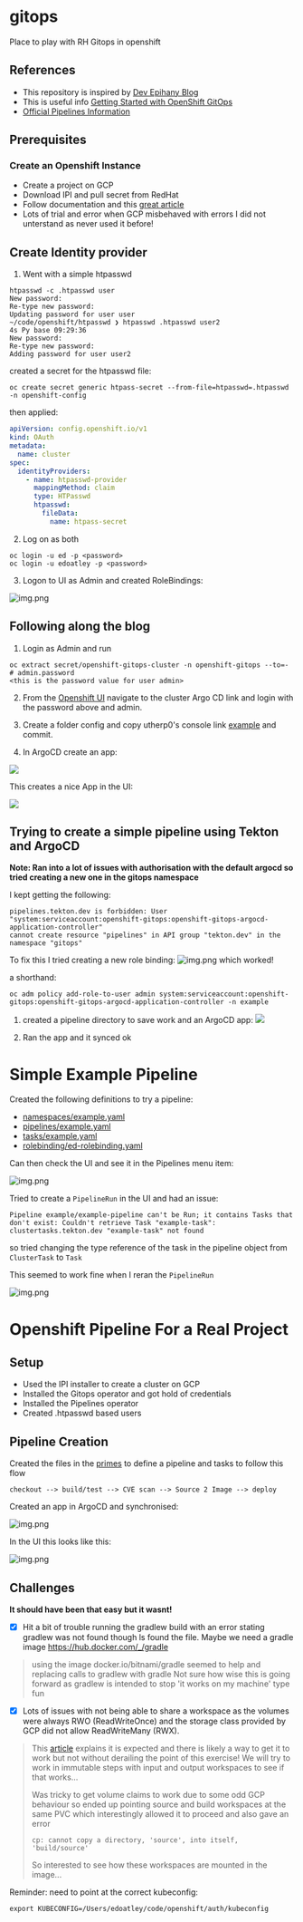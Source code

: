 # gitops
Place to play with RH Gitops in openshift

## References

- This repository is inspired by [Dev Epihany Blog](https://devepiphany.org/2021/04/27/geitting-to-grips-with-gitops/)
- This is useful info [Getting Started with OpenShift GitOps](https://github.com/siamaksade/openshift-gitops-getting-started)
- [Official Pipelines Information](https://cloud.redhat.com/learn/topics/ci-cd)

## Prerequisites

### Create an Openshift Instance

* Create a project on GCP
* Download IPI and pull secret from RedHat
* Follow documentation and this [great article](https://cloud.redhat.com/blog/ocp-4.6-install-on-gcp-cloud-the-smooth-experience)
* Lots of trial and error when GCP misbehaved with errors I did not unterstand as never used it before!

## Create Identity provider

1. Went with a simple htpasswd 

```shell
htpasswd -c .htpasswd user
New password: 
Re-type new password: 
Updating password for user user
~/code/openshift/htpasswd ❯ htpasswd .htpasswd user2                                                                                                                                                        4s Py base 09:29:36
New password: 
Re-type new password: 
Adding password for user user2
```

created a secret for the htpasswd file:

```shell
oc create secret generic htpass-secret --from-file=htpasswd=.htpasswd -n openshift-config
```

then applied:

```yaml
apiVersion: config.openshift.io/v1
kind: OAuth
metadata:
  name: cluster
spec:
  identityProviders:
    - name: htpasswd-provider
      mappingMethod: claim
      type: HTPasswd
      htpasswd:
        fileData:
          name: htpass-secret
```

2. Log on as both

```shell
oc login -u ed -p <password>
oc login -u edoatley -p <password>
```

3. Logon to UI as Admin and created RoleBindings:

![img.png](images/edoatley-rolebinding.png)

## Following along the blog

1. Login as Admin and run

```shell
oc extract secret/openshift-gitops-cluster -n openshift-gitops --to=-                                              
# admin.password
<this is the password value for user admin>
```

2. From the [Openshift UI](./images/ArgoCD-Link.png) navigate to the cluster Argo CD link and login with the password above and admin.

3. Create a folder config and copy utherp0's console link [example](./config/console-link.yaml) and commit.

4. In ArgoCD create an app:  

![](images/ArgoCD-Config.png)

This creates a nice App in the UI:

![](images/ArgoCD-App.png)

## Trying to create a simple pipeline using Tekton and ArgoCD

**Note: Ran into a lot of issues with authorisation with the default argocd so tried creating a new one in the gitops namespace**

I kept getting the following:

```shell
pipelines.tekton.dev is forbidden: User "system:serviceaccount:openshift-gitops:openshift-gitops-argocd-application-controller" 
cannot create resource "pipelines" in API group "tekton.dev" in the namespace "gitops"
```

To fix this I tried creating a new role binding: ![img.png](images/RoleBinding.png) which worked!

a shorthand:

```shell
oc adm policy add-role-to-user admin system:serviceaccount:openshift-gitops:openshift-gitops-argocd-application-controller -n example
```

1. created a pipeline directory to save work and an ArgoCD app: ![](images/ArgoCD-Pipeline-App.png)

2. Ran the app and it synced ok

# Simple Example Pipeline

Created the following definitions to try a pipeline:

- [namespaces/example.yaml](./pipeline/namespaces/example.yaml)
- [pipelines/example.yaml](./pipeline/pipelines/example.yaml)
- [tasks/example.yaml](./pipeline/tasks/example.yaml)
- [rolebinding/ed-rolebinding.yaml](./pipeline/rolebinding/ed-rolebinding.yaml)

Can then check the UI and see it in the Pipelines menu item:

![img.png](images/pipeline-in-GUI.png)

Tried to create a `PipelineRun` in the UI and had an issue:

```shell
Pipeline example/example-pipeline can't be Run; it contains Tasks that don't exist: Couldn't retrieve Task "example-task": clustertasks.tekton.dev "example-task" not found
```

so tried changing the type reference of the task in the pipeline object from `ClusterTask` to `Task`

This seemed to work fine when I reran the `PipelineRun`

![img.png](images/Pipeline-Run-Success.png)

Openshift Pipeline For a Real Project
=====================================

## Setup

- Used the IPI installer to create a cluster on GCP
- Installed the Gitops operator and got hold of credentials
- Installed the Pipelines operator 
- Created .htpasswd based users

## Pipeline Creation

Created the files in the [primes](./pipeline/primes) to define a pipeline and tasks
to follow this flow

```shell
checkout --> build/test --> CVE scan --> Source 2 Image --> deploy
```

Created an app in ArgoCD and synchronised:

![img.png](images/ArgoCD-Success-Sync.png)


In the UI this looks like this:

![img.png](images/Primes-Pipeline.png)

## Challenges

**It should have been that easy but it wasnt!**

- [x] Hit a bit of trouble running the gradlew build with an error stating gradlew was not 
   found though ls found the file. Maybe we need a gradle image https://hub.docker.com/_/gradle
> using the image docker.io/bitnami/gradle seemed to help and replacing calls to gradlew with gradle
> Not sure how wise this is going forward as gradlew is intended to stop 'it works on my machine' type fun
 
- [x] Lots of issues with not being able to share a workspace as the volumes were always RWO (ReadWriteOnce) and the 
      storage class provided by GCP did not allow ReadWriteMany (RWX). 
> This [article](https://medium.com/@Sushil_Kumar/readwritemany-persistent-volumes-in-google-kubernetes-engine-a0b93e203180) 
> explains it is expected and there is likely a way to get it to work but not without derailing the point of this exercise!
> We will try to work in immutable steps with input and output workspaces to see if that works...
> 
> Was tricky to get volume claims to work due to some odd GCP behaviour so ended up pointing source and build workspaces
> at the same PVC which interestingly allowed it to proceed and also gave an error
> 
> ```shell
> cp: cannot copy a directory, 'source', into itself, 'build/source'
> ```
> 
> So interested to see how these workspaces are mounted in the image...







Reminder: need to point at the correct kubeconfig:

```shell
export KUBECONFIG=/Users/edoatley/code/openshift/auth/kubeconfig
```

